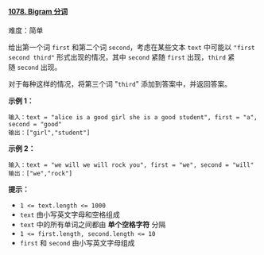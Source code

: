 #### [1078\. Bigram 分词](https://leetcode.cn/problems/occurrences-after-bigram/)

难度：简单

给出第一个词 `first` 和第二个词 `second`，考虑在某些文本 `text` 中可能以 `"first second third"` 形式出现的情况，其中 `second` 紧随 `first` 出现，`third` 紧随 `second` 出现。

对于每种这样的情况，将第三个词 "`third`" 添加到答案中，并返回答案。

**示例 1：**

```
输入：text = "alice is a good girl she is a good student", first = "a", second = "good"
输出：["girl","student"]
```

**示例 2：**

```
输入：text = "we will we will rock you", first = "we", second = "will"
输出：["we","rock"]
```

**提示：**

-   `1 <= text.length <= 1000`
-   `text` 由小写英文字母和空格组成
-   `text` 中的所有单词之间都由 **单个空格字符** 分隔
-   `1 <= first.length, second.length <= 10`
-   `first` 和 `second` 由小写英文字母组成
